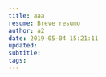 ```yaml
---
title: aaa
resume: Breve resumo
author: a2
date: 2019-05-04 15:21:11
updated:
subtitle:
tags:
---
```

